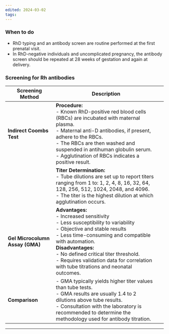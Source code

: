 ```yaml
---
edited: 2024-03-02
tags:
---
```


### When to do
- RhD typing and an antibody screen are routine performed at the first prenatal visit. 
- In RhD-negative individuals and uncomplicated pregnancy, the antibody screen should be repeated at 28 weeks of gestation and again at delivery.
### Screening for Rh antibodies
| Screening Method                | Description                                                                                                                                                                                                                                                                                                                                    |     |
| ------------------------------- | ---------------------------------------------------------------------------------------------------------------------------------------------------------------------------------------------------------------------------------------------------------------------------------------------------------------------------------------------- | --- |
| **Indirect Coombs Test**        | **Procedure:** <br>- Known RhD-positive red blood cells (RBCs) are incubated with maternal plasma.<br> - Maternal anti-D antibodies, if present, adhere to the RBCs.<br> - The RBCs are then washed and suspended in antihuman globulin serum.<br> - Agglutination of RBCs indicates a positive result.                                        |     |
|                                 | **Titer Determination:**<br> - Tube dilutions are set up to report titers ranging from 1 to: 1, 2, 4, 8, 16, 32, 64, 128, 256, 512, 1024, 2048, and 4096.<br> - The titer is the highest dilution at which agglutination occurs.                                                                                                               |     |
| **Gel Microcolumn Assay (GMA)** | **Advantages:**<br> - Increased sensitivity<br> - Less susceptibility to variability<br> - Objective and stable results<br> - Less time-consuming and compatible with automation.<br> **Disadvantages:**<br> - No defined critical titer threshold.<br> - Requires validation data for correlation with tube titrations and neonatal outcomes. |     |
| **Comparison**                  | - GMA typically yields higher titer values than tube tests.<br> - GMA results are usually 1.4 to 2 dilutions above tube results.<br> - Consultation with the laboratory is recommended to determine the methodology used for antibody titration.                                                                                               |     |

---
